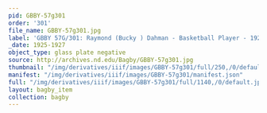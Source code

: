 ```yaml
---
pid: GBBY-57g301
order: '301'
file_name: GBBY-57g301.jpg
label: 'GBBY 57G/301: Raymond (Bucky ) Dahman - Basketball Player - 1925-1927'
_date: 1925-1927
object_type: glass plate negative
source: http://archives.nd.edu/Bagby/GBBY-57g301.jpg
thumbnail: "/img/derivatives/iiif/images/GBBY-57g301/full/250,/0/default.jpg"
manifest: "/img/derivatives/iiif/images/GBBY-57g301/manifest.json"
full: "/img/derivatives/iiif/images/GBBY-57g301/full/1140,/0/default.jpg"
layout: bagby_item
collection: bagby
---
```

